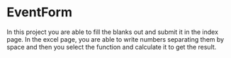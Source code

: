 # EventForm
In this project you are able to fill the blanks out and submit it in the index page. In the excel page, you are able to write numbers separating them by space and then you select the function and calculate it to get the result. 
